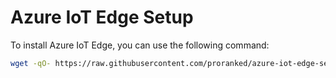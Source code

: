 
# Azure IoT Edge Setup

To install Azure IoT Edge, you can use the following command:

```sh
wget -qO- https://raw.githubusercontent.com/proranked/azure-iot-edge-setup/main/install_azure_iot_edge.sh | bash
```
